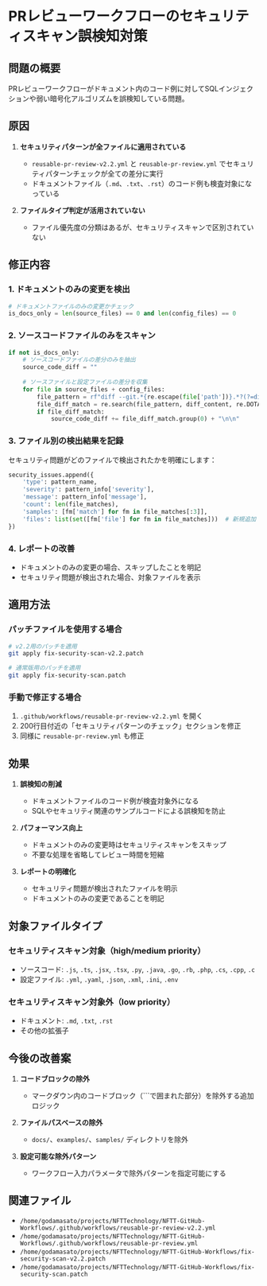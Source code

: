 # PRレビューワークフローのセキュリティスキャン誤検知対策

## 問題の概要

PRレビューワークフローがドキュメント内のコード例に対してSQLインジェクションや弱い暗号化アルゴリズムを誤検知している問題。

## 原因

1. **セキュリティパターンが全ファイルに適用されている**
   - `reusable-pr-review-v2.2.yml` と `reusable-pr-review.yml` でセキュリティパターンチェックが全ての差分に実行
   - ドキュメントファイル（`.md`、`.txt`、`.rst`）のコード例も検査対象になっている

2. **ファイルタイプ判定が活用されていない**
   - ファイル優先度の分類はあるが、セキュリティスキャンで区別されていない

## 修正内容

### 1. ドキュメントのみの変更を検出

```python
# ドキュメントファイルのみの変更かチェック
is_docs_only = len(source_files) == 0 and len(config_files) == 0
```

### 2. ソースコードファイルのみをスキャン

```python
if not is_docs_only:
    # ソースコードファイルの差分のみを抽出
    source_code_diff = ""
    
    # ソースファイルと設定ファイルの差分を収集
    for file in source_files + config_files:
        file_pattern = rf"diff --git.*{re.escape(file['path'])}.*?(?=diff --git|$)"
        file_diff_match = re.search(file_pattern, diff_content, re.DOTALL)
        if file_diff_match:
            source_code_diff += file_diff_match.group(0) + "\n\n"
```

### 3. ファイル別の検出結果を記録

セキュリティ問題がどのファイルで検出されたかを明確にします：

```python
security_issues.append({
    'type': pattern_name,
    'severity': pattern_info['severity'],
    'message': pattern_info['message'],
    'count': len(file_matches),
    'samples': [fm['match'] for fm in file_matches[:3]],
    'files': list(set([fm['file'] for fm in file_matches]))  # 新規追加
})
```

### 4. レポートの改善

- ドキュメントのみの変更の場合、スキップしたことを明記
- セキュリティ問題が検出された場合、対象ファイルを表示

## 適用方法

### パッチファイルを使用する場合

```bash
# v2.2用のパッチを適用
git apply fix-security-scan-v2.2.patch

# 通常版用のパッチを適用
git apply fix-security-scan.patch
```

### 手動で修正する場合

1. `.github/workflows/reusable-pr-review-v2.2.yml` を開く
2. 200行目付近の「セキュリティパターンのチェック」セクションを修正
3. 同様に `reusable-pr-review.yml` も修正

## 効果

1. **誤検知の削減**
   - ドキュメントファイルのコード例が検査対象外になる
   - SQLやセキュリティ関連のサンプルコードによる誤検知を防止

2. **パフォーマンス向上**
   - ドキュメントのみの変更時はセキュリティスキャンをスキップ
   - 不要な処理を省略してレビュー時間を短縮

3. **レポートの明確化**
   - セキュリティ問題が検出されたファイルを明示
   - ドキュメントのみの変更であることを明記

## 対象ファイルタイプ

### セキュリティスキャン対象（high/medium priority）
- ソースコード: `.js`, `.ts`, `.jsx`, `.tsx`, `.py`, `.java`, `.go`, `.rb`, `.php`, `.cs`, `.cpp`, `.c`
- 設定ファイル: `.yml`, `.yaml`, `.json`, `.xml`, `.ini`, `.env`

### セキュリティスキャン対象外（low priority）
- ドキュメント: `.md`, `.txt`, `.rst`
- その他の拡張子

## 今後の改善案

1. **コードブロックの除外**
   - マークダウン内のコードブロック（```で囲まれた部分）を除外する追加ロジック

2. **ファイルパスベースの除外**
   - `docs/`、`examples/`、`samples/` ディレクトリを除外

3. **設定可能な除外パターン**
   - ワークフロー入力パラメータで除外パターンを指定可能にする

## 関連ファイル

- `/home/godamasato/projects/NFTTechnology/NFTT-GitHub-Workflows/.github/workflows/reusable-pr-review-v2.2.yml`
- `/home/godamasato/projects/NFTTechnology/NFTT-GitHub-Workflows/.github/workflows/reusable-pr-review.yml`
- `/home/godamasato/projects/NFTTechnology/NFTT-GitHub-Workflows/fix-security-scan-v2.2.patch`
- `/home/godamasato/projects/NFTTechnology/NFTT-GitHub-Workflows/fix-security-scan.patch`